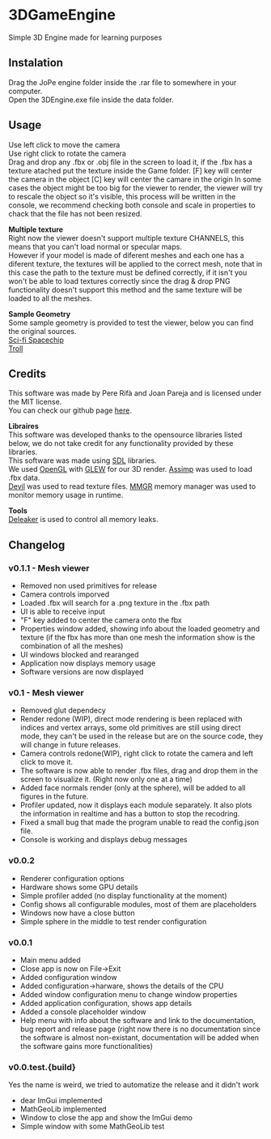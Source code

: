 # 3DGameEngine
Simple 3D Engine made for learning purposes

## Instalation
Drag the JoPe engine folder inside the .rar file to somewhere in your computer.   
Open the 3DEngine.exe file inside the data folder.

## Usage 
Use left click to move the camera    
Use right click to rotate the camera    
Drag and drop any .fbx or .obj file in the screen to load it, if the .fbx has a texture atached put the texture inside the Game folder.
[F] key will center the camera in the object
[C] key will center the camare in the origin
In some cases the object might be too big for the viewer to render, the viewer will try to rescale the object so it's visible, this process will be written in the console, we recommend checking both console and scale in properties to chack that the file has not been resized.


**Multiple texture**   
Right now the viewer doesn't support multiple texture CHANNELS, this means that you can't load normal or specular maps.   
However if your model is made of diferent meshes and each one has a diferent texture, the textures will be applied to the correct mesh, note that in this case the path to the texture must be defined correctly, if it isn't you won't be able to load textures correctly since the drag & drop PNG functionality doesn't support this method and the same texture will be loaded to all the meshes.   

**Sample Geometry**    
Some sample geometry is provided to test the viewer, below you can find the original sources.    
[Sci-fi Spacechip](https://www.cgtrader.com/free-3d-models/space/spaceship/sf-imperial-corvette-f3)     
[Troll](https://www.cgtrader.com/free-3d-models/character/fantasy/earthborn-troll)   


## Credits 
This software was made by Pere Rifà and Joan Pareja and is licensed under the MIT license.    
You can check our github page [here](https://github.com/PatatesIDracs/3DGameEngine).

**Libraires**    
This software was developed thanks to the opensource libraries listed below, we do not take credit for any functionality provided by these libraries.   
This software was made using [SDL](https://www.libsdl.org/) libraries.  
We used [OpenGL](https://www.opengl.org/) with [GLEW](http://glew.sourceforge.net/) for our 3D render.
[Assimp](http://assimp.sourceforge.net/) was used to load .fbx data.   
[Devil](http://openil.sourceforge.net/) was used to read texture files.
[MMGR](http://www.paulnettle.com/) memory manager was used to monitor memory usage in runtime.

  
**Tools**    
[Deleaker](http://www.deleaker.com/) is used to control all memory leaks.


## Changelog
### v0.1.1 - Mesh viewer
* Removed non used primitives for release
* Camera controls imporved
* Loaded .fbx will search for a .png texture in the .fbx path
* UI is able to receive input
* "F" key added to center the camera onto the fbx
* Properties window added, showing info about the loaded geometry and texture (if the fbx has more than one mesh the information show is the combination of all the meshes)
* UI windows blocked and rearanged
* Application now displays memory usage
* Software versions are now displayed


### v0.1 - Mesh viewer
* Removed glut dependecy
* Render redone (WIP), direct mode rendering is been replaced with indices and vertex arrays, some old primitives are still using direct mode, they can't be used in the release but are on the source code, they will change in future releases.
* Camera controls redone(WIP), right click to rotate the camera and left click to move it.
* The software is now able to render .fbx files, drag and drop them in the screen to visualize it. (Right now only one at a time)
* Added face normals render (only at the sphere), will be added to all figures in the future.
* Profiler updated, now it displays each module separately. It also plots the information in realtime and has a button to stop the recodring.
* Fixed a small bug that made the program unable to read the config.json file.
* Console is working and displays debug messages

### v0.0.2
* Renderer configuration options
* Hardware shows some GPU details
* Simple profiler added (no display functionality at the moment)
* Config shows all configurable modules, most of them are placeholders
* Windows now have a close button
* Simple sphere in the middle to test render configuration

### v0.0.1
* Main menu added
* Close app is now on File->Exit
* Added configuration window
* Added configuration->harware, shows the details of the CPU
* Added window configuration menu to change window properties
* Added application configuration, shows app details
* Added a console placeholder window
* Help menu with info about the software and link to the documentation, bug report and release page
(right now there is no documentation since the software is almost non-existant, documentation will be added when the software gains more functionalities)

### v0.0.test.{build}
Yes the name is weird, we tried to automatize the release and it didn't work
* dear ImGui implemented
* MathGeoLib implemented
* Window to close the app and show the ImGui demo
* Simple window with some MathGeoLib test
